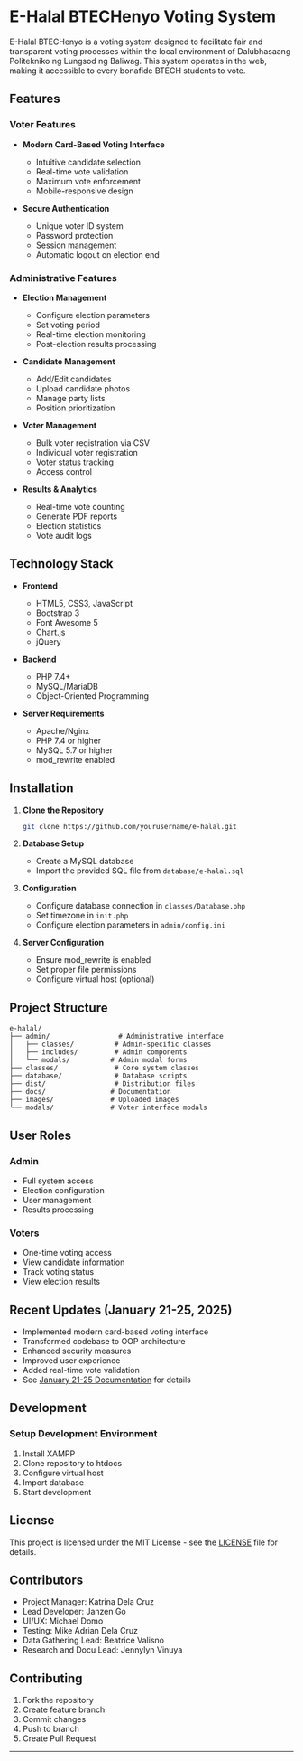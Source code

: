 # E-Halal BTECHenyo Voting System

E-Halal BTECHenyo is a voting system designed to facilitate fair and transparent voting processes within the local environment of Dalubhasaang Politekniko ng Lungsod ng Baliwag. This system operates in the web, making it accessible to every bonafide BTECH students to vote.

## Features

### Voter Features
- **Modern Card-Based Voting Interface**
  - Intuitive candidate selection
  - Real-time vote validation
  - Maximum vote enforcement
  - Mobile-responsive design

- **Secure Authentication**
  - Unique voter ID system
  - Password protection
  - Session management
  - Automatic logout on election end

### Administrative Features
- **Election Management**
  - Configure election parameters
  - Set voting period
  - Real-time election monitoring
  - Post-election results processing

- **Candidate Management**
  - Add/Edit candidates
  - Upload candidate photos
  - Manage party lists
  - Position prioritization

- **Voter Management**
  - Bulk voter registration via CSV
  - Individual voter registration
  - Voter status tracking
  - Access control

- **Results & Analytics**
  - Real-time vote counting
  - Generate PDF reports
  - Election statistics
  - Vote audit logs

## Technology Stack

- **Frontend**
  - HTML5, CSS3, JavaScript
  - Bootstrap 3
  - Font Awesome 5
  - Chart.js
  - jQuery

- **Backend**
  - PHP 7.4+
  - MySQL/MariaDB
  - Object-Oriented Programming

- **Server Requirements**
  - Apache/Nginx
  - PHP 7.4 or higher
  - MySQL 5.7 or higher
  - mod_rewrite enabled

## Installation

1. **Clone the Repository**
   ```bash
   git clone https://github.com/yourusername/e-halal.git
   ```

2. **Database Setup**
   - Create a MySQL database
   - Import the provided SQL file from `database/e-halal.sql`

3. **Configuration**
   - Configure database connection in `classes/Database.php`
   - Set timezone in `init.php`
   - Configure election parameters in `admin/config.ini`

4. **Server Configuration**
   - Ensure mod_rewrite is enabled
   - Set proper file permissions
   - Configure virtual host (optional)

## Project Structure

```
e-halal/
├── admin/                 # Administrative interface
│   ├── classes/          # Admin-specific classes
│   ├── includes/         # Admin components
│   └── modals/          # Admin modal forms
├── classes/              # Core system classes
├── database/             # Database scripts
├── dist/                 # Distribution files
├── docs/                # Documentation
├── images/              # Uploaded images
└── modals/              # Voter interface modals
```

## User Roles

### Admin
- Full system access
- Election configuration
- User management
- Results processing

### Voters
- One-time voting access
- View candidate information
- Track voting status
- View election results

## Recent Updates (January 21-25, 2025)

- Implemented modern card-based voting interface
- Transformed codebase to OOP architecture
- Enhanced security measures
- Improved user experience
- Added real-time vote validation
- See [January 21-25 Documentation](docs/January%2021-25%20Documentation.md) for details

## Development

### Setup Development Environment
1. Install XAMPP
2. Clone repository to htdocs
3. Configure virtual host
4. Import database
5. Start development

## License

This project is licensed under the MIT License - see the [LICENSE](LICENSE) file for details.

## Contributors

- Project Manager: Katrina Dela Cruz
- Lead Developer: Janzen Go
- UI/UX: Michael Domo
- Testing: Mike Adrian Dela Cruz
- Data Gathering Lead: Beatrice Valisno
- Research and Docu Lead: Jennylyn Vinuya

## Contributing

1. Fork the repository
2. Create feature branch
3. Commit changes
4. Push to branch
5. Create Pull Request

---

